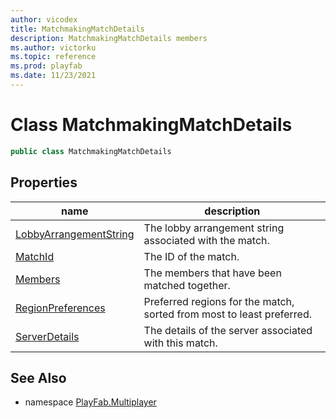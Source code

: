 ```yaml
---
author: vicodex
title: MatchmakingMatchDetails
description: MatchmakingMatchDetails members
ms.author: victorku
ms.topic: reference
ms.prod: playfab
ms.date: 11/23/2021
---
```


# Class MatchmakingMatchDetails

```csharp
public class MatchmakingMatchDetails
```

## Properties

| name | description |
| --- | --- |
| [LobbyArrangementString](MatchmakingMatchDetails/LobbyArrangementString.md) | The lobby arrangement string associated with the match. |
| [MatchId](MatchmakingMatchDetails/MatchId.md) | The ID of the match. |
| [Members](MatchmakingMatchDetails/Members.md) | The members that have been matched together. |
| [RegionPreferences](MatchmakingMatchDetails/RegionPreferences.md) | Preferred regions for the match, sorted from most to least preferred. |
| [ServerDetails](MatchmakingMatchDetails/ServerDetails.md) | The details of the server associated with this match. |

## See Also

* namespace [PlayFab.Multiplayer](../PlayFabMultiplayerSDK.md)
